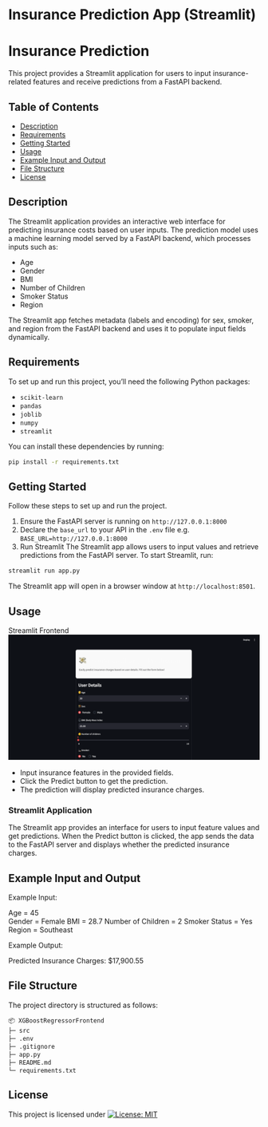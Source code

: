 # Insurance Prediction App (Streamlit)

# Insurance Prediction
This project provides a Streamlit application for users to input insurance-related features and receive predictions from a FastAPI backend.

## Table of Contents
- [Description](#description)
- [Requirements](#requirements)
- [Getting Started](#getting-started)
- [Usage](#usage)
- [Example Input and Output](#example-input-and-output)
- [File Structure](#file-structure)
- [License](#license)

## Description

The Streamlit application provides an interactive web interface for predicting insurance costs based on user inputs. The prediction model uses a machine learning model served by a FastAPI backend, which processes inputs such as:

- Age
- Gender
- BMI
- Number of Children
- Smoker Status
- Region

The Streamlit app fetches metadata (labels and encoding) for sex, smoker, and region from the FastAPI backend and uses it to populate input fields dynamically.


## Requirements
To set up and run this project, you’ll need the following Python packages:

- `scikit-learn`
- `pandas`
- `joblib`
- `numpy`
- `streamlit`

You can install these dependencies by running:
```bash
pip install -r requirements.txt
```

## Getting Started
Follow these steps to set up and run the project.

1. Ensure the FastAPI server is running on `http://127.0.0.1:8000`
2. Declare the `base_url` to your API in the `.env` file e.g. `BASE_URL=http://127.0.0.1:8000`
3. Run Streamlit
The Streamlit app allows users to input values and retrieve predictions from the FastAPI server. To start Streamlit, run:
  ```bash
  streamlit run app.py
  ``` 
The Streamlit app will open in a browser window at `http://localhost:8501`.

## Usage

Streamlit Frontend
![Streamlit_Frontend Image](src/frontend_app.png)

- Input insurance features in the provided fields. 
- Click the Predict button to get the prediction. 
- The prediction will display predicted insurance charges.
  
### Streamlit Application

The Streamlit app provides an interface for users to input feature values and get predictions. When the Predict button is clicked, the app sends the data to the FastAPI server and displays whether the predicted insurance charges.

## Example Input and Output
Example Input:

Age = 45  
Gender = Female 
BMI = 28.7 
Number of Children = 2
Smoker Status = Yes  
Region = Southeast 

Example Output:

Predicted Insurance Charges: $17,900.55 


## File Structure
The project directory is structured as follows:

```
📦 XGBoostRegressorFrontend
├─ src
├─ .env
├─ .gitignore
├─ app.py
├─ README.md
└─ requirements.txt
```
## License
This project is licensed under [![License: MIT](https://img.shields.io/badge/License-MIT-yellow.svg)](https://opensource.org/licenses/MIT)